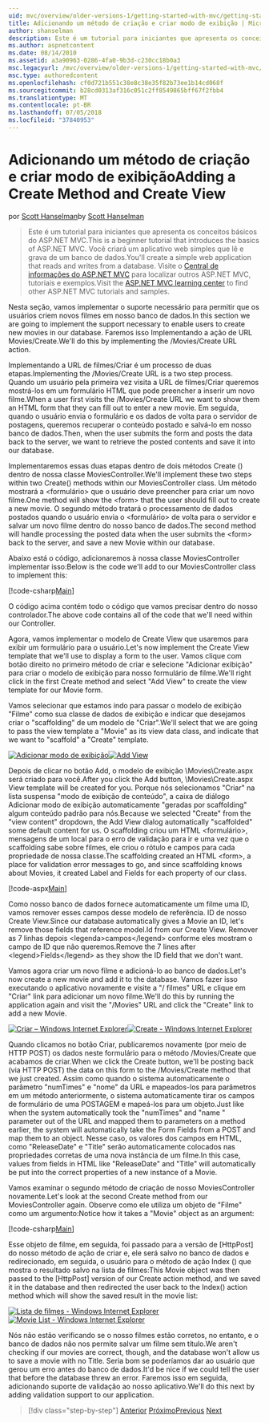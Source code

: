 ```yaml
---
uid: mvc/overview/older-versions-1/getting-started-with-mvc/getting-started-with-mvc-part6
title: Adicionando um método de criação e criar modo de exibição | Microsoft Docs
author: shanselman
description: Este é um tutorial para iniciantes que apresenta os conceitos básicos do ASP.NET MVC. Crie um aplicativo web simples que lê e grava de um banco de dados.
ms.author: aspnetcontent
ms.date: 08/14/2010
ms.assetid: a3a90963-0286-4fa0-9b3d-c230cc18b0a3
msc.legacyurl: /mvc/overview/older-versions-1/getting-started-with-mvc/getting-started-with-mvc-part6
msc.type: authoredcontent
ms.openlocfilehash: cf0d721b551c38e8c38e35f82b73ee1b14cd068f
ms.sourcegitcommit: b28cd0313af316c051c2ff8549865bff67f2fbb4
ms.translationtype: MT
ms.contentlocale: pt-BR
ms.lasthandoff: 07/05/2018
ms.locfileid: "37840953"
---
```

<a name="adding-a-create-method-and-create-view"></a><span data-ttu-id="7ff30-104">Adicionando um método de criação e criar modo de exibição</span><span class="sxs-lookup"><span data-stu-id="7ff30-104">Adding a Create Method and Create View</span></span>
====================
<span data-ttu-id="7ff30-105">por [Scott Hanselman](https://github.com/shanselman)</span><span class="sxs-lookup"><span data-stu-id="7ff30-105">by [Scott Hanselman](https://github.com/shanselman)</span></span>

> <span data-ttu-id="7ff30-106">Este é um tutorial para iniciantes que apresenta os conceitos básicos do ASP.NET MVC.</span><span class="sxs-lookup"><span data-stu-id="7ff30-106">This is a beginner tutorial that introduces the basics of ASP.NET MVC.</span></span> <span data-ttu-id="7ff30-107">Você criará um aplicativo web simples que lê e grava de um banco de dados.</span><span class="sxs-lookup"><span data-stu-id="7ff30-107">You'll create a simple web application that reads and writes from a database.</span></span> <span data-ttu-id="7ff30-108">Visite o [Central de informações do ASP.NET MVC](../../../index.md) para localizar outros ASP.NET MVC, tutoriais e exemplos.</span><span class="sxs-lookup"><span data-stu-id="7ff30-108">Visit the [ASP.NET MVC learning center](../../../index.md) to find other ASP.NET MVC tutorials and samples.</span></span>


<span data-ttu-id="7ff30-109">Nesta seção, vamos implementar o suporte necessário para permitir que os usuários criem novos filmes em nosso banco de dados.</span><span class="sxs-lookup"><span data-stu-id="7ff30-109">In this section we are going to implement the support necessary to enable users to create new movies in our database.</span></span> <span data-ttu-id="7ff30-110">Faremos isso Implementando a ação de URL Movies/Create.</span><span class="sxs-lookup"><span data-stu-id="7ff30-110">We'll do this by implementing the /Movies/Create URL action.</span></span>

<span data-ttu-id="7ff30-111">Implementando a URL de filmes/Criar é um processo de duas etapas.</span><span class="sxs-lookup"><span data-stu-id="7ff30-111">Implementing the /Movies/Create URL is a two step process.</span></span> <span data-ttu-id="7ff30-112">Quando um usuário pela primeira vez visita a URL de filmes/Criar queremos mostrá-los em um formulário HTML que pode preencher a inserir um novo filme.</span><span class="sxs-lookup"><span data-stu-id="7ff30-112">When a user first visits the /Movies/Create URL we want to show them an HTML form that they can fill out to enter a new movie.</span></span> <span data-ttu-id="7ff30-113">Em seguida, quando o usuário envia o formulário e os dados de volta para o servidor de postagens, queremos recuperar o conteúdo postado e salvá-lo em nosso banco de dados.</span><span class="sxs-lookup"><span data-stu-id="7ff30-113">Then, when the user submits the form and posts the data back to the server, we want to retrieve the posted contents and save it into our database.</span></span>

<span data-ttu-id="7ff30-114">Implementaremos essas duas etapas dentro de dois métodos Create () dentro de nossa classe MoviesController.</span><span class="sxs-lookup"><span data-stu-id="7ff30-114">We'll implement these two steps within two Create() methods within our MoviesController class.</span></span> <span data-ttu-id="7ff30-115">Um método mostrará a &lt;formulário&gt; que o usuário deve preencher para criar um novo filme.</span><span class="sxs-lookup"><span data-stu-id="7ff30-115">One method will show the &lt;form&gt; that the user should fill out to create a new movie.</span></span> <span data-ttu-id="7ff30-116">O segundo método tratará o processamento de dados postados quando o usuário envia o &lt;formulário&gt; de volta para o servidor e salvar um novo filme dentro do nosso banco de dados.</span><span class="sxs-lookup"><span data-stu-id="7ff30-116">The second method will handle processing the posted data when the user submits the &lt;form&gt; back to the server, and save a new Movie within our database.</span></span>

<span data-ttu-id="7ff30-117">Abaixo está o código, adicionaremos à nossa classe MoviesController implementar isso:</span><span class="sxs-lookup"><span data-stu-id="7ff30-117">Below is the code we'll add to our MoviesController class to implement this:</span></span>

[!code-csharp[Main](getting-started-with-mvc-part6/samples/sample1.cs)]

<span data-ttu-id="7ff30-118">O código acima contém todo o código que vamos precisar dentro do nosso controlador.</span><span class="sxs-lookup"><span data-stu-id="7ff30-118">The above code contains all of the code that we'll need within our Controller.</span></span>

<span data-ttu-id="7ff30-119">Agora, vamos implementar o modelo de Create View que usaremos para exibir um formulário para o usuário.</span><span class="sxs-lookup"><span data-stu-id="7ff30-119">Let's now implement the Create View template that we'll use to display a form to the user.</span></span> <span data-ttu-id="7ff30-120">Vamos clique com botão direito no primeiro método de criar e selecione "Adicionar exibição" para criar o modelo de exibição para nosso formulário de filme.</span><span class="sxs-lookup"><span data-stu-id="7ff30-120">We'll right click in the first Create method and select "Add View" to create the view template for our Movie form.</span></span>

<span data-ttu-id="7ff30-121">Vamos selecionar que estamos indo para passar o modelo de exibição "Filme" como sua classe de dados de exibição e indicar que desejamos criar o "scaffolding" de um modelo de "Criar".</span><span class="sxs-lookup"><span data-stu-id="7ff30-121">We'll select that we are going to pass the view template a "Movie" as its view data class, and indicate that we want to "scaffold" a "Create" template.</span></span>

<span data-ttu-id="7ff30-122">[![Adicionar modo de exibição](getting-started-with-mvc-part6/_static/image2.png)](getting-started-with-mvc-part6/_static/image1.png)</span><span class="sxs-lookup"><span data-stu-id="7ff30-122">[![Add View](getting-started-with-mvc-part6/_static/image2.png)](getting-started-with-mvc-part6/_static/image1.png)</span></span>

<span data-ttu-id="7ff30-123">Depois de clicar no botão Add, o modelo de exibição \Movies\Create.aspx será criado para você.</span><span class="sxs-lookup"><span data-stu-id="7ff30-123">After you click the Add button, \Movies\Create.aspx View template will be created for you.</span></span> <span data-ttu-id="7ff30-124">Porque nós selecionamos "Criar" na lista suspensa "modo de exibição de conteúdo", a caixa de diálogo Adicionar modo de exibição automaticamente "geradas por scaffolding" algum conteúdo padrão para nós.</span><span class="sxs-lookup"><span data-stu-id="7ff30-124">Because we selected "Create" from the "view content" dropdown, the Add View dialog automatically "scaffolded" some default content for us.</span></span> <span data-ttu-id="7ff30-125">O scaffolding criou um HTML &lt;formulário&gt;, mensagens de um local para o erro de validação para ir e uma vez que o scaffolding sabe sobre filmes, ele criou o rótulo e campos para cada propriedade de nossa classe.</span><span class="sxs-lookup"><span data-stu-id="7ff30-125">The scaffolding created an HTML &lt;form&gt;, a place for validation error messages to go, and since scaffolding knows about Movies, it created Label and Fields for each property of our class.</span></span>

[!code-aspx[Main](getting-started-with-mvc-part6/samples/sample2.aspx)]

<span data-ttu-id="7ff30-126">Como nosso banco de dados fornece automaticamente um filme uma ID, vamos remover esses campos desse modelo de referência. ID de nosso Create View.</span><span class="sxs-lookup"><span data-stu-id="7ff30-126">Since our database automatically gives a Movie an ID, let's remove those fields that reference model.Id from our Create View.</span></span> <span data-ttu-id="7ff30-127">Remover as 7 linhas depois &lt;legenda&gt;campos&lt;/legend&gt; conforme eles mostram o campo de ID que não queremos.</span><span class="sxs-lookup"><span data-stu-id="7ff30-127">Remove the 7 lines after &lt;legend&gt;Fields&lt;/legend&gt; as they show the ID field that we don't want.</span></span>

<span data-ttu-id="7ff30-128">Vamos agora criar um novo filme e adicioná-lo ao banco de dados.</span><span class="sxs-lookup"><span data-stu-id="7ff30-128">Let's now create a new movie and add it to the database.</span></span> <span data-ttu-id="7ff30-129">Vamos fazer isso executando o aplicativo novamente e visite a "/ filmes" URL e clique em "Criar" link para adicionar um novo filme.</span><span class="sxs-lookup"><span data-stu-id="7ff30-129">We'll do this by running the application again and visit the "/Movies" URL and click the "Create" link to add a new Movie.</span></span>

<span data-ttu-id="7ff30-130">[![Criar – Windows Internet Explorer](getting-started-with-mvc-part6/_static/image4.png)](getting-started-with-mvc-part6/_static/image3.png)</span><span class="sxs-lookup"><span data-stu-id="7ff30-130">[![Create - Windows Internet Explorer](getting-started-with-mvc-part6/_static/image4.png)](getting-started-with-mvc-part6/_static/image3.png)</span></span>

<span data-ttu-id="7ff30-131">Quando clicamos no botão Criar, publicaremos novamente (por meio de HTTP POST) os dados neste formulário para o método /Movies/Create que acabamos de criar.</span><span class="sxs-lookup"><span data-stu-id="7ff30-131">When we click the Create button, we'll be posting back (via HTTP POST) the data on this form to the /Movies/Create method that we just created.</span></span> <span data-ttu-id="7ff30-132">Assim como quando o sistema automaticamente o parâmetro "numTimes" e "nome" da URL e mapeados-los para parâmetros em um método anteriormente, o sistema automaticamente tirar os campos de formulário de uma POSTAGEM e mapeá-los para um objeto.</span><span class="sxs-lookup"><span data-stu-id="7ff30-132">Just like when the system automatically took the "numTimes" and "name " parameter out of the URL and mapped them to parameters on a method earlier, the system will automatically take the Form Fields from a POST and map them to an object.</span></span> <span data-ttu-id="7ff30-133">Nesse caso, os valores dos campos em HTML, como "ReleaseDate" e "Title" serão automaticamente colocados nas propriedades corretas de uma nova instância de um filme.</span><span class="sxs-lookup"><span data-stu-id="7ff30-133">In this case, values from fields in HTML like "ReleaseDate" and "Title" will automatically be put into the correct properties of a new instance of a Movie.</span></span>

<span data-ttu-id="7ff30-134">Vamos examinar o segundo método de criação de nosso MoviesController novamente.</span><span class="sxs-lookup"><span data-stu-id="7ff30-134">Let's look at the second Create method from our MoviesController again.</span></span> <span data-ttu-id="7ff30-135">Observe como ele utiliza um objeto de "Filme" como um argumento:</span><span class="sxs-lookup"><span data-stu-id="7ff30-135">Notice how it takes a "Movie" object as an argument:</span></span>

[!code-csharp[Main](getting-started-with-mvc-part6/samples/sample3.cs)]

<span data-ttu-id="7ff30-136">Esse objeto de filme, em seguida, foi passado para a versão de [HttpPost] do nosso método de ação de criar e, ele será salvo no banco de dados e redirecionado, em seguida, o usuário para o método de ação Index () que mostra o resultado salvo na lista de filmes:</span><span class="sxs-lookup"><span data-stu-id="7ff30-136">This Movie object was then passed to the [HttpPost] version of our Create action method, and we saved it in the database and then redirected the user back to the Index() action method which will show the saved result in the movie list:</span></span>

<span data-ttu-id="7ff30-137">[![Lista de filmes - Windows Internet Explorer](getting-started-with-mvc-part6/_static/image6.png)](getting-started-with-mvc-part6/_static/image5.png)</span><span class="sxs-lookup"><span data-stu-id="7ff30-137">[![Movie List - Windows Internet Explorer](getting-started-with-mvc-part6/_static/image6.png)](getting-started-with-mvc-part6/_static/image5.png)</span></span>

<span data-ttu-id="7ff30-138">Nós não estão verificando se o nosso filmes estão corretos, no entanto, e o banco de dados não nos permite salvar um filme sem título.</span><span class="sxs-lookup"><span data-stu-id="7ff30-138">We aren't checking if our movies are correct, though, and the database won't allow us to save a movie with no Title.</span></span> <span data-ttu-id="7ff30-139">Seria bom se poderíamos dar ao usuário que gerou um erro antes do banco de dados.</span><span class="sxs-lookup"><span data-stu-id="7ff30-139">It'd be nice if we could tell the user that before the database threw an error.</span></span> <span data-ttu-id="7ff30-140">Faremos isso em seguida, adicionando suporte de validação ao nosso aplicativo.</span><span class="sxs-lookup"><span data-stu-id="7ff30-140">We'll do this next by adding validation support to our application.</span></span>

> [!div class="step-by-step"]
> <span data-ttu-id="7ff30-141">[Anterior](getting-started-with-mvc-part5.md)
> [Próximo](getting-started-with-mvc-part7.md)</span><span class="sxs-lookup"><span data-stu-id="7ff30-141">[Previous](getting-started-with-mvc-part5.md)
[Next](getting-started-with-mvc-part7.md)</span></span>
